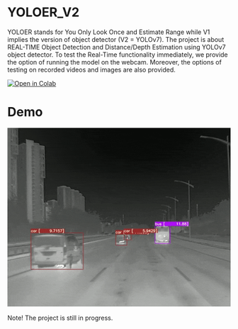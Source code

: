 # YOLOER_V2
YOLOER stands for You Only Look Once and Estimate Range while V1 implies the version of object detector (V2 = YOLOv7). The project is about REAL-TIME Object Detection and Distance/Depth Estimation using YOLOv7 object detector. To test the Real-Time functionality immediately, we provide the option of running the model on the webcam. Moreover, the options of testing on recorded videos and images are also provided.

[![Open in Colab](https://colab.research.google.com/assets/colab-badge.svg)](https://colab.research.google.com/github/HassanBinHaroon/YOLOER_V2/blob/master/YOLOER_V2.ipynb)

# Demo 

![](https://github.com/HassanBinHaroon/YOLOER_V2/blob/master/demo/class_and_distance.gif)

Note! The project is still in progress.
